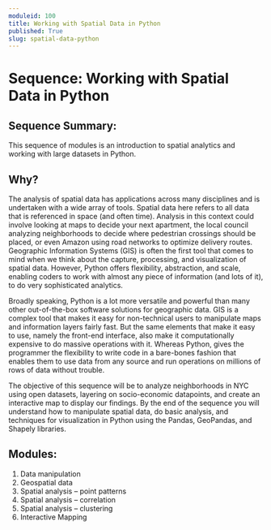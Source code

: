 ```yaml
---
moduleid: 100
title: Working with Spatial Data in Python
published: True
slug: spatial-data-python
---
```

# Sequence: Working with Spatial Data in Python

## Sequence Summary:

This sequence of modules is an introduction to spatial analytics and working with large datasets in Python.

## Why?

The analysis of spatial data has applications across many disciplines and is undertaken with a wide array of tools. Spatial data here refers to all data that is referenced in space (and often time). Analysis in this context could involve looking at maps to decide your next apartment, the local council analyzing neighborhoods to decide where pedestrian crossings should be placed, or even Amazon using road networks to optimize delivery routes. Geographic Information Systems (GIS) is often the first tool that comes to mind when we think about the capture, processing, and visualization of spatial data. However, Python offers flexibility, abstraction, and scale, enabling coders to work with almost any piece of information (and lots of it), to do very sophisticated analytics.

Broadly speaking, Python is a lot more versatile and powerful than many other out-of-the-box software solutions for geographic data. GIS is a complex tool that makes it easy for non-technical users to manipulate maps and information layers fairly fast. But the same elements that make it easy to use, namely the front-end interface, also make it computationally expensive to do massive operations with it. Whereas Python, gives the programmer the flexibility to write code in a bare-bones fashion that enables them to use data from any source and run operations on millions of rows of data without trouble.

The objective of this sequence will be to analyze neighborhoods in NYC using open datasets, layering on socio-economic datapoints, and create an interactive map to display our findings. By the end of the sequence you will understand how to manipulate spatial data, do basic analysis, and techniques for visualization in Python using the Pandas, GeoPandas, and Shapely libraries.

## Modules:
1. Data manipulation
2. Geospatial data
3. Spatial analysis – point patterns
4. Spatial analysis – correlation
5. Spatial analysis – clustering
6. Interactive Mapping

